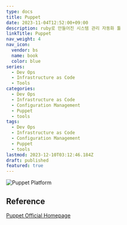 ```yaml
---
type: docs
title: Puppet
date: 2023-11-04T12:52:00+09:00
description: ruby로 만들어진 시스템 관리 자동화 툴
linkTitle: Puppet
nav_weight: 4
nav_icon:
  vendor: bs
  name: book
  color: blue
series:
  - Dev Ops
  - Infrastructure as Code
  - Tools
categories:
  - Dev Ops
  - Infrastructure as Code
  - Configuration Management
  - Puppet
  - tools
tags:
  - Dev Ops
  - Infrastructure as Code
  - Configuration Management
  - Puppet
  - tools
lastmod: 2023-12-10T03:12:46.184Z
draft: published
featured: true
---
```


![Puppet Platform](content/dev-ops/puppet_platform.webp "https://www.puppet.com/docs/puppet/8/platform_components")

## Reference

[Puppet Official Homepage](https://www.puppet.com/)
